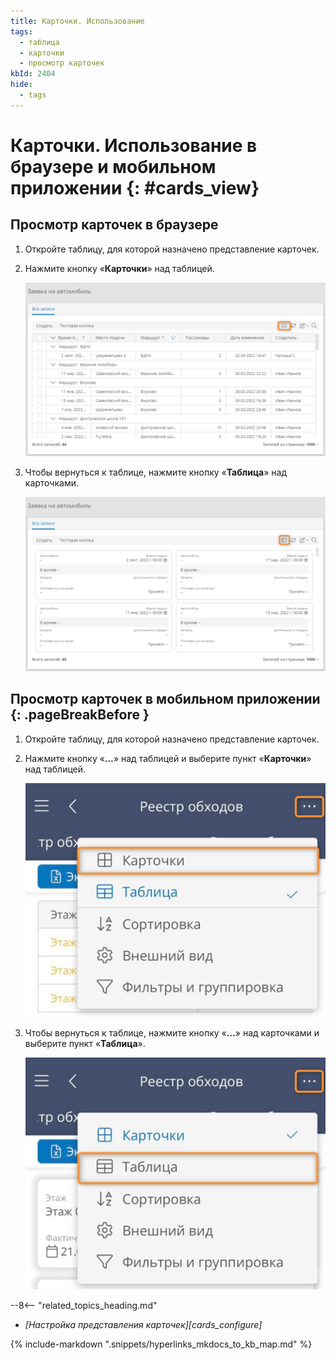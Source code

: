 ```yaml
---
title: Карточки. Использование
tags:
  - таблица
  - карточки
  - просмотр карточек
kbId: 2404
hide:
  - tags
---
```


# Карточки. Использование в браузере и мобильном приложении {: #cards_view}

## Просмотр карточек в браузере

1. Откройте таблицу, для которой назначено представление карточек.
2. Нажмите кнопку «**Карточки**» <i class="fa-light fa-pager" ></i> над таблицей.

    _![Переход к представлению карточек для таблицы](img/cards_switch_from_table_desktop.png)_

3. Чтобы вернуться к таблице, нажмите кнопку «**Таблица**» <i class="fa-light fa-th-list" ></i> над карточками.

    _![Переход к таблице из представления карточек](img/cards_switch_to_table_desktop.png)_

## Просмотр карточек в мобильном приложении {: .pageBreakBefore }

1. Откройте таблицу, для которой назначено представление карточек.
2. Нажмите кнопку «**…**» над таблицей и выберите пункт «**Карточки**» над таблицей.

    _![Переход к представлению карточек для таблицы](img/cards_switch_from_table_mobile.png)_

3. Чтобы вернуться к таблице, нажмите кнопку «**…**» над карточками и выберите пункт «**Таблица**».

    _![Переход к таблице из представления карточек](img/cards_switch_to_table_mobile.png)_

<div class="relatedTopics" markdown="block">

--8<-- "related_topics_heading.md"

- _[Настройка представления карточек][cards_configure]_

</div>

{% include-markdown ".snippets/hyperlinks_mkdocs_to_kb_map.md" %}
